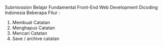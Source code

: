 Submiossion Belajar Fundamental Front-End Web Development Dicoding Indonesia
Beberapa Fitur :

1. Membuat Catatan
2. Menghapus Catatan
3. Mencari Catatan
4. Save / archive catatan

